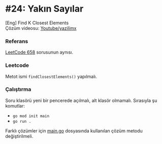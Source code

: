 # #24: Yakın Sayılar

[Eng] Find K Closest Elements  
Çözüm videosu: [Youtube/yazilimx](https://youtu.be/dyvVTubpFu4)

### Referans

[LeetCode 658](https://leetcode.com/problems/find-k-closest-elements/) sorusunun aynısı.

### Leetcode

Metot ismi `findClosestElements()` yapılmalı.

### Çalıştırma

Soru klasörü yeni bir pencerede açılmalı, alt klasör olmamalı. Sırasıyla şu komutlar:

- `go mod init main`
- `go run .`

Farklı çözümler için [main.go](main.go) dosyasında kullanılan çözüm metodu değiştirilmeli.
